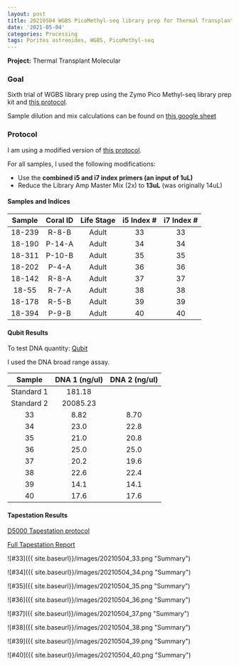 ```yaml
---
layout: post
title: 20210504 WGBS PicoMethyl-seq library prep for Thermal Transplant Trial 6
date: '2021-05-04'
categories: Processing
tags: Porites astreoides, WGBS, PicoMethyl-seq
---
```



**Project:** Thermal Transplant Molecular

### Goal

Sixth trial of WGBS library prep using the Zymo Pico Methyl-seq library prep kit and [this protocol](https://kevinhwong1.github.io/KevinHWong_Notebook/Thermal-Transplant-WGBS-PicoMethyl-Protocol/).

Sample dilution and mix calculations can be found on [this google sheet](https://docs.google.com/spreadsheets/d/1kthTxfiwn0RAWAQLLW3-pWBg5MBleQaFaEdjgEvHr58/edit#gid=0)

### Protocol

I am using a modified version of [this protocol](https://kevinhwong1.github.io/KevinHWong_Notebook/Thermal-Transplant-WGBS-PicoMethyl-Protocol/).

For all samples, I used the following modifications:
- Use the **combined i5 and i7 index primers (an input of 1uL)**
- Reduce the Library Amp Master Mix (2x) to **13uL** (was originally 14uL)


#### Samples and Indices

| Sample | Coral ID | Life Stage | i5 Index # | i7 Index # |
|:------:|:--------:|:----------:|:----------:|:----------:|
| 18-239 |  R-8-B   |    Adult   |     33     |     33     |
| 18-190 |  P-14-A  |    Adult   |     34     |     34     |
| 18-311 |  P-10-B  |    Adult   |     35     |     35     |
| 18-202 |  P-4-A   |    Adult   |     36     |     36     |
| 18-142 |  R-8-A   |    Adult   |     37     |     37     |
|  18-55 |  R-7-A   |    Adult   |     38     |     38     |
| 18-178 |  R-5-B   |    Adult   |     39     |     39     |
| 18-394 |  P-9-B   |    Adult   |     40     |     40     |


#### Qubit Results
To test DNA quantity: [Qubit](https://github.com/emmastrand/EmmaStrand_Notebook/blob/master/_posts/2019-05-31-Qubit-Protocol.md)  

I used the DNA broad range assay.

|    Sample    | DNA 1 (ng/ul) | DNA 2 (ng/ul) |
|:------------:|:-------------:|:-------------:|
|  Standard 1  |     181.18    |               |
|  Standard 2  |    20085.23   |               |
|  33          |      8.82     |      8.70     |
|  34          |      23.0     |      22.8     |
|  35          |      21.0     |      20.8     |
|  36          |      25.0     |      25.0     |
|  37          |      20.2     |      19.6     |
|  38          |      22.6     |      22.4     |
|  39          |      14.1     |      14.1     |
|  40          |      17.6     |      17.6     |


#### Tapestation Results

[D5000 Tapestation protocol](https://meschedl.github.io/MESPutnam_Open_Lab_Notebook/DNA-Tapestation/)

[Full Tapestation Report](https://github.com/kevinhwong1/KevinHWong_Notebook/blob/master/images/Tapestation_Results/2021-05-04_tapestation.pdf)

![#33]({{ site.baseurl}}/images/20210504_33.png "Summary")

![#34]({{ site.baseurl}}/images/20210504_34.png "Summary")

![#35]({{ site.baseurl}}/images/20210504_35.png "Summary")

![#36]({{ site.baseurl}}/images/20210504_36.png "Summary")

![#37]({{ site.baseurl}}/images/20210504_37.png "Summary")

![#38]({{ site.baseurl}}/images/20210504_38.png "Summary")

![#39]({{ site.baseurl}}/images/20210504_39.png "Summary")

![#40]({{ site.baseurl}}/images/20210504_40.png "Summary")

